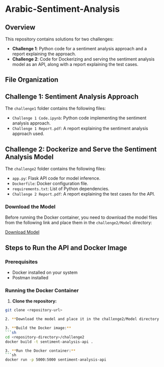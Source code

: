 # Arabic-Sentiment-Analysis

## Overview

This repository contains solutions for two challenges:

- **Challenge 1**: Python code for a sentiment analysis approach and a report explaining the approach.
- **Challenge 2**: Code for Dockerizing and serving the sentiment analysis model as an API, along with a report explaining the test cases.

## File Organization

## Challenge 1: Sentiment Analysis Approach

The `challenge1` folder contains the following files:
- `Challenge 1 Code.ipynb`: Python code implementing the sentiment analysis approach.
- `Challenge 1 Report.pdf`: A report explaining the sentiment analysis approach used.

## Challenge 2: Dockerize and Serve the Sentiment Analysis Model

The `challenge2` folder contains the following files:
- `app.py`: Flask API code for model inference.
- `Dockerfile`: Docker configuration file.
- `requirements.txt`: List of Python dependencies.
- `Challenge 2 Report.pdf`: A report explaining the test cases for the API.

### Download the Model

Before running the Docker container, you need to download the model files from the following link and place them in the `challenge2/Model` directory:

[Download Model](https://drive.google.com/drive/folders/1a-j7f03NToYpLXPyUaDD3yE4OCMynR97?usp=sharing)


## Steps to Run the API and Docker Image

### Prerequisites

- Docker installed on your system
- Postman installed

### Running the Docker Container

1. **Clone the repository:**

```sh
git clone <repository-url>

2. **Download the model and place it in the challenge2/Model directory:**

3. **Build the Docker image:**
```sh
cd <repository-directory>/challenge2
docker build -t sentiment-analysis-api .

3. **Run the Docker container:**
```sh
docker run -p 5000:5000 sentiment-analysis-api


